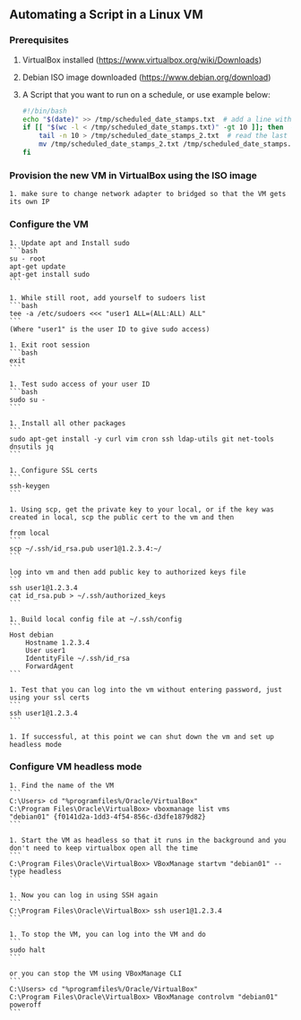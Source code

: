 ## Automating a Script in a Linux VM

### Prerequisites

1. VirtualBox installed (https://www.virtualbox.org/wiki/Downloads)

1. Debian ISO image downloaded (https://www.debian.org/download)

1. A Script that you want to run on a schedule, or use example below:
    ```bash
    #!/bin/bash 
    echo "$(date)" >> /tmp/scheduled_date_stamps.txt  # add a line with date stamp to temp file
    if [[ "$(wc -l < /tmp/scheduled_date_stamps.txt)" -gt 10 ]]; then  # if the file has more than ten lines...
        tail -n 10 > /tmp/scheduled_date_stamps_2.txt  # read the last ten lines and store them in a separate file, and then...
        mv /tmp/scheduled_date_stamps_2.txt /tmp/scheduled_date_stamps.txt  # mv to rename the file to the original name, thus replacing the original file with the new one
    fi
    ```

### Provision the new VM in VirtualBox using the ISO image

    1. make sure to change network adapter to bridged so that the VM gets its own IP

### Configure the VM

    1. Update apt and Install sudo
    ```bash
    su - root
    apt-get update
    apt-get install sudo
    ```

    1. While still root, add yourself to sudoers list
    ```bash
    tee -a /etc/sudoers <<< "user1 ALL=(ALL:ALL) ALL"
    ```
    (Where "user1" is the user ID to give sudo access)

    1. Exit root session
    ```bash
    exit
    ```

    1. Test sudo access of your user ID
    ```bash
    sudo su -
    ```

    1. Install all other packages
    ```
    sudo apt-get install -y curl vim cron ssh ldap-utils git net-tools dnsutils jq
    ```

    1. Configure SSL certs
    ```
    ssh-keygen
    ```

    1. Using scp, get the private key to your local, or if the key was created in local, scp the public cert to the vm and then 
    
    from local
    ```
    scp ~/.ssh/id_rsa.pub user1@1.2.3.4:~/
    ```

    log into vm and then add public key to authorized keys file
    ```
    ssh user1@1.2.3.4
    cat id_rsa.pub > ~/.ssh/authorized_keys
    ```

    1. Build local config file at ~/.ssh/config
    ```
    Host debian
        Hostname 1.2.3.4
        User user1
        IdentityFile ~/.ssh/id_rsa
        ForwardAgent
    ```

    1. Test that you can log into the vm without entering password, just using your ssl certs
    ```
    ssh user1@1.2.3.4
    ```

    1. If successful, at this point we can shut down the vm and set up headless mode


### Configure VM headless mode

    1. Find the name of the VM
    ```
    C:\Users> cd "%programfiles%/Oracle/VirtualBox"
    C:\Program Files\Oracle\VirtualBox> vboxmanage list vms
    "debian01" {f0141d2a-1dd3-4f54-856c-d3dfe1879d82}
    ```

    1. Start the VM as headless so that it runs in the background and you don't need to keep virtualbox open all the time
    ```
    C:\Program Files\Oracle\VirtualBox> VBoxManage startvm "debian01" --type headless
    ```

    1. Now you can log in using SSH again
    ```
    C:\Program Files\Oracle\VirtualBox> ssh user1@1.2.3.4
    ```

    1. To stop the VM, you can log into the VM and do 
    ```
    sudo halt
    ```

    or you can stop the VM using VBoxManage CLI
    ```
    C:\Users> cd "%programfiles%/Oracle/VirtualBox"
    C:\Program Files\Oracle\VirtualBox> VBoxManage controlvm "debian01" poweroff
    ```




